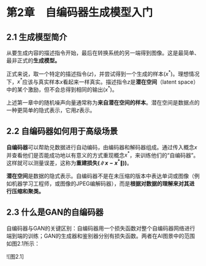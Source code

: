 # 第2章　自编码器生成模型入门

## 2.1 生成模型简介

从要生成内容的描述指令开始，最后在转换系统的另一端得到图像。这是最简单、最非正式的**生成模型。**

正式来说，取一个特定的描述指令$(z)$，并尝试得到一个生成的样本$(x^*)$。理想情况下，$x^*$应该与真实样本$x$看起来一样真实。描述指令$z$是**潜在空间**（latent space）中的某个激励，但不会总得到相同的输出$(x^*)$。

上述第一章中的随机噪声向量通常称为**来自潜在空间的样本**。潜在空间是数据点的一种更简单的隐式表示，它用$z$表示。

## 2.2 自编码器如何用于高级场景

**自编码器**可以帮助兑数据进行自动编码，由编码器和解码器组成。通过传入概念$x$并查看他们是否能成功地以有意义的方式重现概念$x^*$，来训练他们的“自编码器”。这样就可以测量误差，这称为**重建损失($\lVert x-x^* \rVert)$)**。

**潜在空间**是数据的隐式表示。自编码器不是在未压缩的版本中表达单词或图像（例如机器学习工程师，或图像的JPEG编解码器），而是**根据对数据的理解来对其进行压缩和聚类。**

## 2.3 什么是GAN的自编码器

自编码器与GAN的关键区别：自编码器用一个损失函数对整个自编码器网络进行端到端的训练；GAN的生成器和鉴别器分别有损失函数。两者在AI图景中的范围如图2.1所示：

![图2.1]

